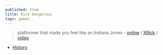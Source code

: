```yaml
---
published: true
title: Rick Dangerous
tags: games
---
```

>  platformer that made you feel like an Indiana Jones - [online](https://z-team.itch.io/rick-dangerous-amiga) / [XRick](https://github.com/fabiensanglard/xrick/) / [video](https://www.youtube.com/watch?v=V09CwrlFgA8)

- [History](https://www.simonphipps.com/games/rickdangerous/)